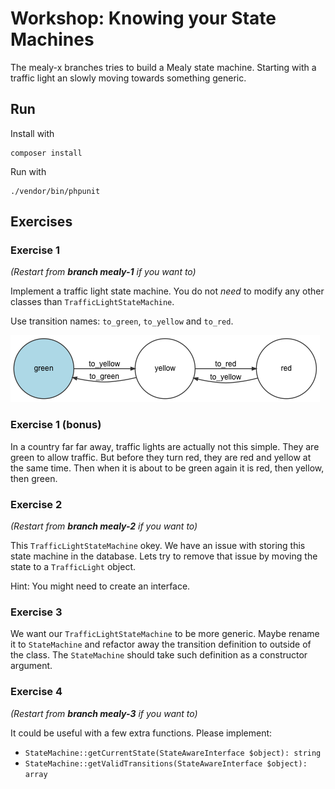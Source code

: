 # Workshop: Knowing your State Machines

The mealy-x branches tries to build a Mealy state machine. Starting with a traffic
light an slowly moving towards something generic.

## Run

Install with 
```
composer install
```

Run with 
```
./vendor/bin/phpunit
``` 

## Exercises

### Exercise 1

*(Restart from **branch mealy-1** if you want to)*

Implement a traffic light state machine. You do not *need* to modify any other classes 
than `TrafficLightStateMachine`. 

Use transition names: `to_green`, `to_yellow` and `to_red`. 

![Image of State Machine](/Resources/traffic.png)

### Exercise 1 (bonus)

In a country far far away, traffic lights are actually not this simple. They are green
to allow traffic. But before they turn red, they are red and yellow at the same time. 
Then when it is about to be green again it is red, then yellow, then green. 

### Exercise 2

*(Restart from **branch mealy-2** if you want to)*

This `TrafficLightStateMachine` okey. We have an issue with storing this state machine
in the database. Lets try to remove that issue by moving the state to a `TrafficLight` 
object. 

Hint: You might need to create an interface. 

### Exercise 3

We want our `TrafficLightStateMachine` to be more generic. Maybe rename it to `StateMachine`
and refactor away the transition definition to outside of the class. The `StateMachine` 
should take such definition as a constructor argument. 

### Exercise 4

*(Restart from **branch mealy-3** if you want to)*

It could be useful with a few extra functions. Please implement: 

* `StateMachine::getCurrentState(StateAwareInterface $object): string`
* `StateMachine::getValidTransitions(StateAwareInterface $object): array`
